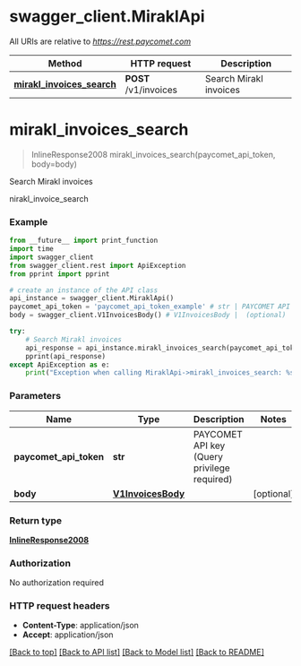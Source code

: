 # swagger_client.MiraklApi

All URIs are relative to *https://rest.paycomet.com*

Method | HTTP request | Description
------------- | ------------- | -------------
[**mirakl_invoices_search**](MiraklApi.md#mirakl_invoices_search) | **POST** /v1/invoices | Search Mirakl invoices

# **mirakl_invoices_search**
> InlineResponse2008 mirakl_invoices_search(paycomet_api_token, body=body)

Search Mirakl invoices

nirakl_invoice_search

### Example
```python
from __future__ import print_function
import time
import swagger_client
from swagger_client.rest import ApiException
from pprint import pprint

# create an instance of the API class
api_instance = swagger_client.MiraklApi()
paycomet_api_token = 'paycomet_api_token_example' # str | PAYCOMET API key (Query privilege required)
body = swagger_client.V1InvoicesBody() # V1InvoicesBody |  (optional)

try:
    # Search Mirakl invoices
    api_response = api_instance.mirakl_invoices_search(paycomet_api_token, body=body)
    pprint(api_response)
except ApiException as e:
    print("Exception when calling MiraklApi->mirakl_invoices_search: %s\n" % e)
```

### Parameters

Name | Type | Description  | Notes
------------- | ------------- | ------------- | -------------
 **paycomet_api_token** | **str**| PAYCOMET API key (Query privilege required) | 
 **body** | [**V1InvoicesBody**](V1InvoicesBody.md)|  | [optional] 

### Return type

[**InlineResponse2008**](InlineResponse2008.md)

### Authorization

No authorization required

### HTTP request headers

 - **Content-Type**: application/json
 - **Accept**: application/json

[[Back to top]](#) [[Back to API list]](../README.md#documentation-for-api-endpoints) [[Back to Model list]](../README.md#documentation-for-models) [[Back to README]](../README.md)


